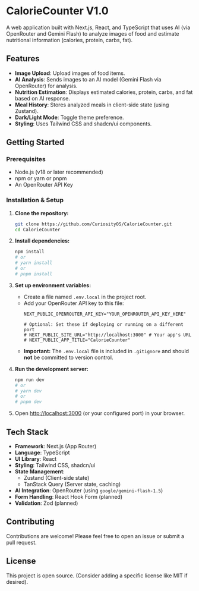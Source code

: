 # CalorieCounter V1.0

A web application built with Next.js, React, and TypeScript that uses AI (via OpenRouter and Gemini Flash) to analyze images of food and estimate nutritional information (calories, protein, carbs, fat).

## Features

*   **Image Upload**: Upload images of food items.
*   **AI Analysis**: Sends images to an AI model (Gemini Flash via OpenRouter) for analysis.
*   **Nutrition Estimation**: Displays estimated calories, protein, carbs, and fat based on AI response.
*   **Meal History**: Stores analyzed meals in client-side state (using Zustand).
*   **Dark/Light Mode**: Toggle theme preference.
*   **Styling**: Uses Tailwind CSS and shadcn/ui components.

## Getting Started

### Prerequisites

*   Node.js (v18 or later recommended)
*   npm or yarn or pnpm
*   An OpenRouter API Key

### Installation & Setup

1.  **Clone the repository:**
    ```bash
    git clone https://github.com/CuriosityOS/CalorieCounter.git
    cd CalorieCounter
    ```

2.  **Install dependencies:**
    ```bash
    npm install
    # or
    # yarn install
    # or
    # pnpm install
    ```

3.  **Set up environment variables:**
    *   Create a file named `.env.local` in the project root.
    *   Add your OpenRouter API key to this file:
        ```env
        NEXT_PUBLIC_OPENROUTER_API_KEY="YOUR_OPENROUTER_API_KEY_HERE"

        # Optional: Set these if deploying or running on a different port
        # NEXT_PUBLIC_SITE_URL="http://localhost:3000" # Your app's URL
        # NEXT_PUBLIC_APP_TITLE="CalorieCounter"
        ```
    *   **Important:** The `.env.local` file is included in `.gitignore` and should **not** be committed to version control.

4.  **Run the development server:**
    ```bash
    npm run dev
    # or
    # yarn dev
    # or
    # pnpm dev
    ```

5.  Open [http://localhost:3000](http://localhost:3000) (or your configured port) in your browser.

## Tech Stack

*   **Framework**: Next.js (App Router)
*   **Language**: TypeScript
*   **UI Library**: React
*   **Styling**: Tailwind CSS, shadcn/ui
*   **State Management**:
    *   Zustand (Client-side state)
    *   TanStack Query (Server state, caching)
*   **AI Integration**: OpenRouter (using `google/gemini-flash-1.5`)
*   **Form Handling**: React Hook Form (planned)
*   **Validation**: Zod (planned)

## Contributing

Contributions are welcome! Please feel free to open an issue or submit a pull request.

## License

This project is open source. (Consider adding a specific license like MIT if desired).
